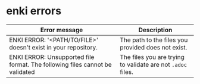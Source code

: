 # enki errors

| Error message  | Description |
| ------------- | ------------- |
|ENKI ERROR: '<PATH/TO/FILE>' doesn't exist in your repository.|The path to the files you provided does not exist.|
|ENKI ERROR: Unsupported file format. The following files cannot be validated|The files you are trying to validate are not `.adoc` files.|
